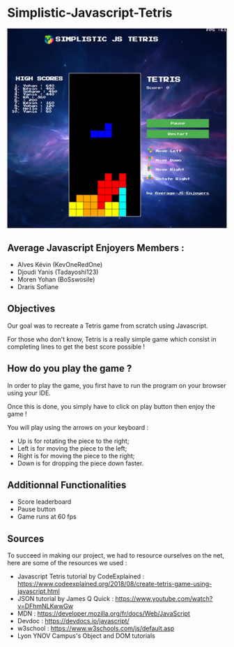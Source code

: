 # Simplistic-Javascript-Tetris

![image](/assets/img/tetrisgame.png)
## Average Javascript Enjoyers Members :
- Alves Kévin (KevOneRedOne)
- Djoudi Yanis (Tadayoshi123)
- Moren Yohan (BoSswosile)
- Draris Sofiane 

## Objectives
Our goal was to recreate a Tetris game from scratch using Javascript.

For those who don't know, Tetris is a really simple game which consist in completing lines to get the best score possible !

## How do you play the game ?
In order to play the game, you first have to run the program on your browser using your IDE.

Once this is done, you simply have to click on play button then enjoy the game !

You will play using the arrows on your keyboard :
- Up is for rotating the piece to the right;
- Left is for moving the piece to the left;
- Right is for moving the piece to the right;
- Down is for dropping the piece down faster.

## Additionnal Functionalities
- Score leaderboard
- Pause button
- Game runs at 60 fps

## Sources
To succeed in making our project, we had to resource ourselves on the net, here are some of the resources we used :

- Javascript Tetris tutorial by CodeExplained : https://www.codeexplained.org/2018/08/create-tetris-game-using-javascript.html
- JSON tutorial by James Q Quick : https://www.youtube.com/watch?v=DFhmNLKwwGw
- MDN : https://developer.mozilla.org/fr/docs/Web/JavaScript
- Devdoc : https://devdocs.io/javascript/
- w3school : https://www.w3schools.com/js/default.asp
- Lyon YNOV Campus's Object and DOM tutorials